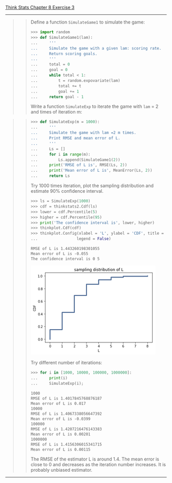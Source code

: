 [Think Stats Chapter 8 Exercise 3](http://greenteapress.com/thinkstats2/html/thinkstats2009.html#toc77)

---

>> Define a function `SimulateGame1` to simulate the game:
>> ``` python
>> >>> import random
>> >>> def SimulateGame1(lam):
>> ...     '''
>> ...     Simulate the game with a given lam: scoring rate.
>> ...     Return scoring goals. 
>> ...     '''
>> ...     total = 0 
>> ...     goal = 0
>> ...     while total < 1:
>> ...         t = random.expovariate(lam)
>> ...         total += t
>> ...         goal += 1
>> ...     return goal - 1 
>> ```
>> Write a function `SimulateExp` to iterate the game with `lam` = 2 and times of iteration m:  

>> ```python
>> >>> def SimulateExp(m = 1000):
>> ...     '''
>> ...     Simulate the game with lam =2 m times. 
>> ...     Print RMSE and mean error of L. 
>> ...     '''
>> ...     Ls = []
>> ...     for i in range(m):
>> ...         Ls.append(SimulateGame1(2))
>> ...     print('RMSE of L is', RMSE(Ls, 2))
>> ...     print('Mean error of L is', MeanError(Ls, 2))
>> ...     return Ls
>> ```
>> Try 1000 times iteration, plot the sampling distribution and estimate 90% confidence interval. 
>> ```python
>> >>> ls = SimulateExp(1000)
>> >>> cdf = thinkstats2.Cdf(ls)
>> >>> lower = cdf.Percentile(5)
>> >>> higher = cdf.Percentile(95)
>> >>> print('The confidence interval is', lower, higher)
>> >>> thinkplot.Cdf(cdf)
>> >>> thinkplot.Config(xlabel = 'L', ylabel = 'CDF', title = 'sampling distribution of L', 
>> ...                 legend = False)
>> ```
>> ```
>> RMSE of L is 1.443260198301055
>> Mean error of L is -0.055
>> The confidence interval is 0 5
>> ```
>> <img src = '../img/chp8_3.png'>
>> 
>> Try different number of iterations:
>> ```python
>> >>> for i in [1000, 10000, 100000, 1000000]:
>> ...     print(i)
>> ...     SimulateExp(i);
>> ```
>> ```
>> 1000
>> RMSE of L is 1.4017845768876187
>> Mean error of L is 0.017
>> 10000
>> RMSE of L is 1.4067338056647392
>> Mean error of L is -0.0399
>> 100000
>> RMSE of L is 1.4207216476143383
>> Mean error of L is 0.00201
>> 1000000
>> RMSE of L is 1.4156306015341715
>> Mean error of L is 0.00115
>> ```
>> The RMSE of the estimator L is around 1.4. The mean error is close to 0 and decreases as the iteration number increases. It is probably unbiased estimator. 
---